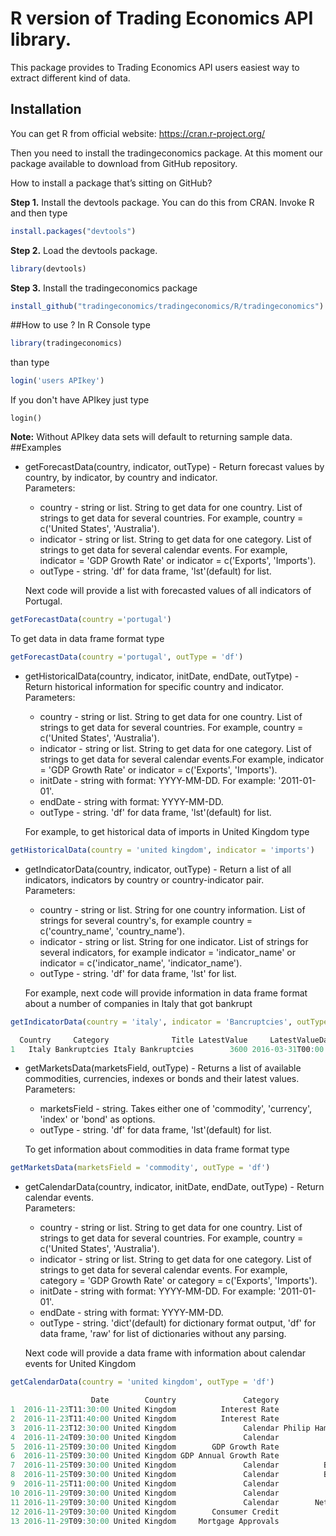 # R version of Trading Economics API library.

This package provides to Trading Economics API users easiest way to extract different kind of data.

## Installation

You can get R from official website: https://cran.r-project.org/

Then you need to install the tradingeconomics package. At this moment our package available to download from GitHub repository. 

How to install a package that’s sitting on GitHub?

**Step 1.**   Install the devtools package. You can do this from CRAN. Invoke R and then type
```r
install.packages("devtools")
```
**Step 2.** Load the devtools package.
```r
library(devtools)
```
**Step 3.** Install the tradingeconomics package
```r
install_github("tradingeconomics/tradingeconomics/R/tradingeconomics")
```

##How to use ?
In R Console type
```r
library(tradingeconomics)
```
than type
```r
login('users APIkey')
```
If you don't have APIkey just type
```
login()
```
**Note:** Without APIkey  data sets will default to returning sample data.
##Examples
* getForecastData(country, indicator, outType) - Return forecast values by country, by indicator, by country and indicator.    
   Parameters:  
	 - country - string or list. String to get data for one country. List of strings to get data for
			   several countries. For example, country = c('United States', 'Australia').   
	 - indicator - string or list. String  to get data for one category. List of strings to get data for
	 		     several calendar events. For example, indicator = 'GDP Growth Rate' or
				 indicator = c('Exports', 'Imports').   
	 - outType - string. 'df' for data frame, 'lst'(default) for list.  
	 
   Next code will provide a list with forecasted values of all indicators of Portugal. 
```r
getForecastData(country ='portugal')
```   
  To get data in data frame format type          
```r
getForecastData(country ='portugal', outType = 'df')
```
* getHistoricalData(country, indicator, initDate, endDate, outTytpe) - Return historical information for specific country and indicator.   
   Parameters:    
    - country - string or list. String to get data for one country. List of strings to get data for
               several countries. For example, country = c('United States', 'Australia').   
    - indicator - string or list. String  to get data for one category. List of strings to get data for
 	 			 several calendar events.For example, indicator = 'GDP Growth Rate' or 
 	 			 indicator = c('Exports', 'Imports').
    - initDate - string with format: YYYY-MM-DD. For example: '2011-01-01'.
    - endDate - string with format: YYYY-MM-DD.
    - outType - string. 'df' for data frame, 'lst'(default) for list.   
    
   For example, to get historical data of imports in United Kingdom type
```r
getHistoricalData(country = 'united kingdom', indicator = 'imports')
```
* getIndicatorData(country, indicator, outType) -  Return a list of all indicators, indicators by country or country-indicator pair.   
   Parameters:     
	 - country - string or list. String for one country information. List of strings for
	           several country's, for example country = c('country_name', 'country_name').
	 - indicator - string or list. String for one indicator. List of strings for several indicators, for example
                 indicator = 'indicator_name' or indicator = c('indicator_name', 'indicator_name').
	 - outType - string. 'df' for data frame, 'lst' for list.   
	 
   For example, next code will provide information in data frame format about a number of companies in Italy that got bankrupt
```r
getIndicatorData(country = 'italy', indicator = 'Bancruptcies', outType = 'df')

  Country     Category              Title LatestValue     LatestValueDate Source      Unit                 URL CategoryGroup Frequency HistoricalDataSymbol PreviousValue   PreviousValueDate
1   Italy Bankruptcies Italy Bankruptcies        3600 2016-03-31T00:00:00 Cerved Companies /italy/bankruptcies      Business Quarterly             ITALYBAN          4100 2015-12-31T00:00:00
```
* getMarketsData(marketsField, outType) - Returns a list of available commodities, currencies, indexes or bonds and their latest values.   
  Parameters:  
     - marketsField - string. Takes either one of 'commodity', 'currency', 'index' or 'bond' as options.
     - outType - string. 'df' for data frame, 'lst'(default) for list.   
     
   To get information about commodities in data frame format type
```r
getMarketsData(marketsField = 'commodity', outType = 'df')
```
* getCalendarData(country, indicator, initDate, endDate, outType) - Return calendar events.   
   Parameters:   
	- country - string or list. String to get data for one country. List of strings to get data for
               several countries. For example, country = c('United States', 'Australia').
	- indicator -  string or list. String  to get data for one category. List of strings to get 
	              data for several calendar events. For example, category = 'GDP Growth Rate' or
                  category = c('Exports', 'Imports').
 	- initDate - string with format: YYYY-MM-DD. For example: '2011-01-01'.
	- endDate - string with format: YYYY-MM-DD.
	- outType - string. 'dict'(default) for dictionary format output, 'df' for data frame,
			   'raw' for list of dictionaries without any parsing.   
			   
   Next code will provide a data frame with information about calendar events for United Kingdom 
```r
getCalendarData(country = 'united kingdom', outType = 'df')

                  Date        Country               Category                                 Event Reference Unit                         Source Actual Previous Forecast TEForecast
1  2016-11-23T11:30:00 United Kingdom          Interest Rate                     BoE Forbes Speech                               Bank of England                                    
2  2016-11-23T11:40:00 United Kingdom          Interest Rate                       BoE Rule Speech                               Bank of England                                    
3  2016-11-23T12:30:00 United Kingdom               Calendar Philip Hammond Makes Autumn Statement                                                                                  
4  2016-11-24T09:30:00 United Kingdom               Calendar                BBA Mortgage Approvals       Oct                                               38.3K    38.8K      40.5K
5  2016-11-25T09:30:00 United Kingdom        GDP Growth Rate           GDP Growth Rate QoQ 2nd Est        Q3      Office for National Statistics            0.7%     0.5%       0.5%
6  2016-11-25T09:30:00 United Kingdom GDP Annual Growth Rate           GDP Growth Rate YoY 2nd Est        Q3      Office for National Statistics            2.1%     2.3%       2.3%
7  2016-11-25T09:30:00 United Kingdom               Calendar          Business Investment YoY Prel       Sep                                               -0.8%    -2.1%      -0.3%
8  2016-11-25T09:30:00 United Kingdom               Calendar          Business Investment QoQ Prel       Sep                                                  1%     0.6%       0.4%
9  2016-11-25T11:00:00 United Kingdom               Calendar               CBI Distributive Trades       Nov                                                  21       12         15
10 2016-11-29T09:30:00 United Kingdom               Calendar                      Mortgage Lending       Oct                                               £3.2B                    
11 2016-11-29T09:30:00 United Kingdom               Calendar        Net Lending to Individuals MoM       Oct                                               £4.7B                    
12 2016-11-29T09:30:00 United Kingdom        Consumer Credit                   BoE Consumer Credit       Oct                     Bank of England          £1405M             £ 1800M
13 2016-11-29T09:30:00 United Kingdom     Mortgage Approvals                    Mortgage Approvals       Oct                     Bank of England          62.93K              61.23K
```
